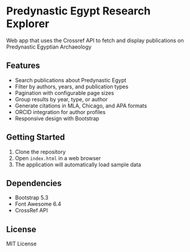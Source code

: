 # Predynastic Egypt Research Explorer

Web app that uses the Crossref API to fetch and display publications on Predynastic Egyptian Archaeology 

## Features

- Search publications about Predynastic Egypt
- Filter by authors, years, and publication types
- Pagination with configurable page sizes
- Group results by year, type, or author
- Generate citations in MLA, Chicago, and APA formats
- ORCID integration for author profiles
- Responsive design with Bootstrap

## Getting Started

1. Clone the repository
2. Open `index.html` in a web browser
3. The application will automatically load sample data

## Dependencies

- Bootstrap 5.3
- Font Awesome 6.4
- CrossRef API

## License

MIT License
